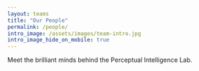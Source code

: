 ```yaml
---
layout: teams
title: "Our People"
permalink: /people/
intro_image: /assets/images/team-intro.jpg
intro_image_hide_on_mobile: true
---
```

Meet the brilliant minds behind the Perceptual Intelligence Lab.

